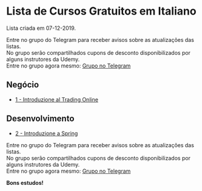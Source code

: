 # Lista de Cursos Gratuitos em Italiano

Lista criada em 07-12-2019.

Entre no grupo do Telegram para receber avisos sobre as atualizações das listas.  
No grupo serão compartilhados cupons de desconto disponibilizados por alguns instrutores da Udemy.  
Entre no grupo agora mesmo: [Grupo no Telegram](http://bit.ly/2UvKbVX)


## Negócio
 - [ 1 - Introduzione al Trading Online](https://www.udemy.com/course/introduzione-al-trading-online/?deal_code=UDEAFFBFS19&ranMID=39197&ranEAID=FYTGsFWqJEA&ranSiteID=FYTGsFWqJEA-Ao18Exfyss.WPQkGbRxGJA&LSNPUBID=FYTGsFWqJEA)


## Desenvolvimento
 - [ 2 - Introduzione a Spring](https://www.udemy.com/course/introduzione-a-spring/?deal_code=UDEAFFBFS19&ranMID=39197&ranEAID=FYTGsFWqJEA&ranSiteID=FYTGsFWqJEA-Ao18Exfyss.WPQkGbRxGJA&LSNPUBID=FYTGsFWqJEA)


Entre no grupo do Telegram para receber avisos sobre as atualizações das listas.  
No grupo serão compartilhados cupons de desconto disponibilizados por alguns instrutores da Udemy.  
Entre no grupo agora mesmo: [Grupo no Telegram](http://bit.ly/2UvKbVX)


**Bons estudos!**
